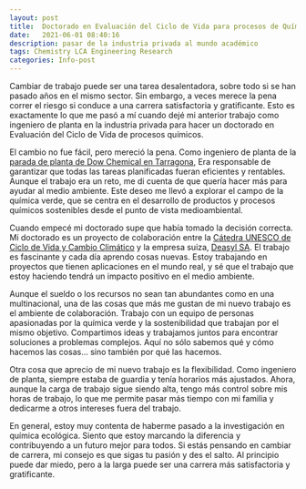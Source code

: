 ```yaml
---
layout: post
title:  Doctorado en Evaluación del Ciclo de Vida para procesos de Química Verde
date:   2021-06-01 08:40:16
description: pasar de la industria privada al mundo académico
tags: Chemistry LCA Engineering Research
categories: Info-post
---
```

Cambiar de trabajo puede ser una tarea desalentadora, sobre todo si se han pasado años en el mismo sector. Sin embargo, a veces merece la pena correr el riesgo si conduce a una carrera satisfactoria y gratificante. Esto es exactamente lo que me pasó a mí cuando dejé mi anterior trabajo como ingeniero de planta en la industria privada para hacer un doctorado en Evaluación del Ciclo de Vida de procesos químicos.

El cambio no fue fácil, pero mereció la pena. Como ingeniero de planta de la <a href="https://es.dow.com/es-es/public-report/tarragona-turnaround.html">parada de planta de Dow Chemical en Tarragona</a>, Era responsable de garantizar que todas las tareas planificadas fueran eficientes y rentables. Aunque el trabajo era un reto, me di cuenta de que quería hacer más para ayudar al medio ambiente. Este deseo me llevó a explorar el campo de la química verde, que se centra en el desarrollo de productos y procesos químicos sostenibles desde el punto de vista medioambiental.

Cuando empecé mi doctorado supe que había tomado la decisión correcta. Mi doctorado es un proyecto de colaboración entre la <a href="https://www.esci.upf.edu/en/unesco-chair-in-life-cycle-and-climate-change/catedra-introduction">Cátedra UNESCO de Ciclo de Vida y Cambio Climático</a> y la empresa suiza, <a href="https://deasyl.com/">Deasyl SA</a>. El trabajo es fascinante y cada día aprendo cosas nuevas. Estoy trabajando en proyectos que tienen aplicaciones en el mundo real, y sé que el trabajo que estoy haciendo tendrá un impacto positivo en el medio ambiente.

Aunque el sueldo o los recursos no sean tan abundantes como en una multinacional, una de las cosas que más me gustan de mi nuevo trabajo es el ambiente de colaboración. Trabajo con un equipo de personas apasionadas por la química verde y la sostenibilidad que trabajan por el mismo objetivo. Compartimos ideas y trabajamos juntos para encontrar soluciones a problemas complejos. Aquí no sólo sabemos qué y cómo hacemos las cosas... sino también por qué las hacemos.

Otra cosa que aprecio de mi nuevo trabajo es la flexibilidad. Como ingeniero de planta, siempre estaba de guardia y tenía horarios más ajustados. Ahora, aunque la carga de trabajo sigue siendo alta, tengo más control sobre mis horas de trabajo, lo que me permite pasar más tiempo con mi familia y dedicarme a otros intereses fuera del trabajo.

En general, estoy muy contenta de haberme pasado a la investigación en química ecológica. Siento que estoy marcando la diferencia y contribuyendo a un futuro mejor para todos. Si estás pensando en cambiar de carrera, mi consejo es que sigas tu pasión y des el salto. Al principio puede dar miedo, pero a la larga puede ser una carrera más satisfactoria y gratificante.
